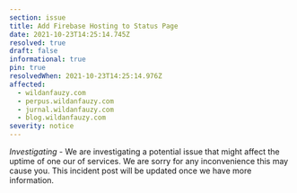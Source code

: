 ```yaml
---
section: issue
title: Add Firebase Hosting to Status Page
date: 2021-10-23T14:25:14.745Z
resolved: true
draft: false
informational: true
pin: true
resolvedWhen: 2021-10-23T14:25:14.976Z
affected:
  - wildanfauzy.com
  - perpus.wildanfauzy.com
  - jurnal.wildanfauzy.com
  - blog.wildanfauzy.com
severity: notice
---
```

*Investigating* - We are investigating a potential issue that might affect the uptime of one our of services. We are sorry for any inconvenience this may cause you. This incident post will be updated once we have more information.